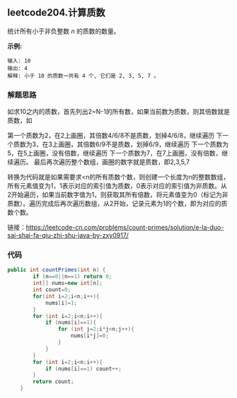 ## leetcode204.计算质数

统计所有小于非负整数 *n* 的质数的数量。

**示例:**

```
输入: 10
输出: 4
解释: 小于 10 的质数一共有 4 个, 它们是 2, 3, 5, 7 。
```



### 解题思路

如求10之内的质数，首先列出2~N-1的所有数，如果当前数为质数，则其倍数就是质数，如

第一个质数为2，在2上画圈，其倍数4/6/8不是质数，划掉4/6/8，继续遍历
下一个质数为3，在3上画圈，其倍数6/9不是质数，划掉6/9，继续遍历
下一个质数为5，在5上画圈，没有倍数，继续遍历
下一个质数为7，在7上画圈，没有倍数，继续遍历。
最后再次遍历整个数组，画圈的数字就是质数，即2,3,5,7

转换为代码就是如果需要求<n的所有质数个数，则创建一个长度为n的整数数组，所有元素值变为1，1表示对应的索引值为质数，0表示对应的索引值为非质数。从2开始遍历，如果当前数字值为1，则获取其所有倍数，将元素值变为0（标记为非质数）。遍历完成后再次遍历数组，从2开始，记录元素为1的个数，即为对应的质数个数。


链接：https://leetcode-cn.com/problems/count-primes/solution/e-la-duo-sai-shai-fa-qiu-zhi-shu-java-by-zxy0917/



### 代码

```java
public int countPrimes(int n) {
        if (n==0||n==1) return 0;
        int[] nums=new int[n];
        int count=0;
        for(int i=2;i<n;i++){
            nums[i]=1;
        }
        for (int i=2;i<n;i++){
            if (nums[i]==1){
                for (int j=2;i*j<n;j++){
                    nums[i*j]=0;
                }
            }
        }
        for (int i=2;i<n;i++){
            if (nums[i]==1) count++;
        }
        return count;
    }
```

